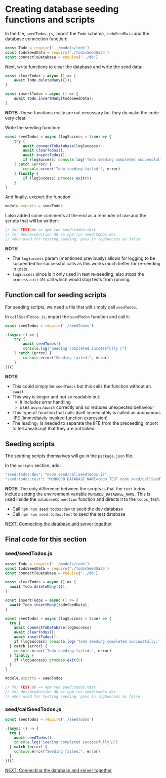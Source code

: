 # Creating database seeding functions and scripts

In the file, `seedTodos.js`, import the `Todo` schema, `todoSeedData` and the database connection function:
```javascript
const Todo = require('../models/todo')
const todoSeedData = require('./todosSeedData')
const connectToDatabase = require('../db')
```

Next, write functions to clear the database and write the seed data:
```javascript
const clearTodos = async () => {
    await Todo.deleteMany({});
}

const insertTodos = async () => {
    await Todo.insertMany(todoSeedData);
}
```

**NOTE:** These functions really are not necessary but they do make the code very clear.

Write the seeding function:

```javascript
const seedTodos = async (logSuccess = true) => {
    try {
        await connectToDatabase(logSuccess)
        await clearTodos();
        await insertTodos();
        if (logSuccess) console.log('Todo seeding completed successfully.')
    } catch (error) {
        console.error('Todo seeding failed:', error)
    } finally {
        if (logSuccess) process.exit(0)
    }
}
```

And finally, excport the function:

```javascript
module.exports = seedTodos
```

I also added some comments at the end as a reminder of use and the scripts that will be written:

```javascript
// for TEST db => npm run seed:todos:test
// for dev/production db => npm run seed:todos:dev
// when used for testing seeding, pass in logSuccess as false
```

**NOTE:**
- The `logSuccess` param (mentioned previously) allows for logging to be suspended for successful calls as this works much better for re-seeding in tests.
- `logSuccess` since is it only used in test re-seeding, also stops the `process.exit(0)` call which would stop tests from running.

## Function call for seeding scripts

For seeding scripts, we need a file that will simply call `seedTodos`.

In `callSeedTodos.js`, import the `seedTodos` function and call it:

```javascript
const seedTodos = require('./seedTodos')

;(async () => {
    try {
        await seedTodos()
        console.log("Seeding completed successfully 🌱")
    } catch (error) {
        console.error("Seeding failed:", error)
    }
})()
```

**NOTE:** 
- This could simply be `seedTodos` but this calls the function without an `await`
- This way is longer and not so readable but:
  - it includes error handling
  - uses `async/await` correctly and so reduces unexpected behaviour
- This type of function that calls itself immediately is called an anonymous IIFE (immediately invoked function expression)
- The leading`;` is needed to separate the IIFE from the preceeding import to tell JavaScript that they are not linked.

## Seeding scripts

The seeding scripts themselves will go in the `package.json` file.

In the `scripts` section, add:
```bash
"seed:todos:dev": "node seed/callSeedTodos.js",
"seed:todos:test": "MONGODB_DATABASE_NAME=todo_TEST node seed/callSeedTodos.js"
```

**NOTE:** The only difference between the scripts is that the `test` todos include setting the environment variable `MONGODB_DATABASE_NAME`. This is used inside the `databaseConnection` function and directs it to the `todos_TEST`.

- Call `npm run seed:todos:dev` to seed the dev database
- Call `npm run seed:todos:test` to seed the test database

[NEXT: Connecting the database and server together](1g_setUp_connectServerAndDatabase.md)

## Final code for this section

### seed/seedTodos.js

```javascript
const Todo = require('../models/todo')
const todoSeedData = require('./todosSeedData')
const connectToDatabase = require('../db')

const clearTodos = async () => {
  await Todo.deleteMany({});
}

const insertTodos = async () => {
  await Todo.insertMany(todoSeedData);
}

const seedTodos = async (logSuccess = true) => {
  try {
    await connectToDatabase(logSuccess)
    await clearTodos();
    await insertTodos();
    if (logSuccess) console.log('Todo seeding completed successfully.')
  } catch (error) {
    console.error('Todo seeding failed:', error)
  } finally {
    if (logSuccess) process.exit(0)
  }
}

module.exports = seedTodos

// for TEST db => npm run seed:todos:test
// for dev/production db => npm run seed:todos:dev
// when used for testing seeding, pass in logSuccess as false

```

### seed/callSeedTodos.js

```javascript
const seedTodos = require('./seedTodos')

;(async () => {
  try {
    await seedTodos()
    console.log("Seeding completed successfully 🌱")
  } catch (error) {
    console.error("Seeding failed:", error)
  }
})()
```

[NEXT: Connecting the database and server together](1g_setUp_connectServerAndDatabase.md)